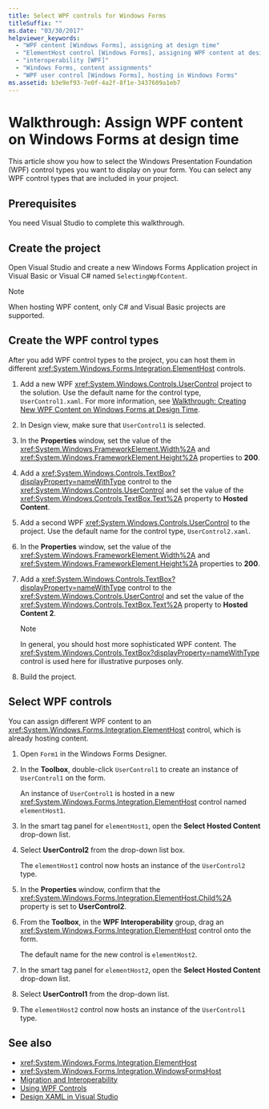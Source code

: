 ```yaml
---
title: Select WPF controls for Windows Forms
titleSuffix: ""
ms.date: "03/30/2017"
helpviewer_keywords:
  - "WPF content [Windows Forms], assigning at design time"
  - "ElementHost control [Windows Forms], assigning WPF content at design time"
  - "interoperability [WPF]"
  - "Windows Forms, content assignments"
  - "WPF user control [Windows Forms], hosting in Windows Forms"
ms.assetid: b3e9ef93-7e0f-4a2f-8f1e-3437609a1eb7
---
```

# Walkthrough: Assign WPF content on Windows Forms at design time

This article show you how to select the Windows Presentation Foundation (WPF) control types you want to display on your form. You can select any WPF control types that are included in your project.

## Prerequisites

You need Visual Studio to complete this walkthrough.

## Create the project

Open Visual Studio and create a new Windows Forms Application project in Visual Basic or Visual C# named `SelectingWpfContent`.

> [!NOTE]
> When hosting WPF content, only C# and Visual Basic projects are supported.

## Create the WPF control types

After you add WPF control types to the project, you can host them in different <xref:System.Windows.Forms.Integration.ElementHost> controls.

1. Add a new WPF <xref:System.Windows.Controls.UserControl> project to the solution. Use the default name for the control type, `UserControl1.xaml`. For more information, see [Walkthrough: Creating New WPF Content on Windows Forms at Design Time](walkthrough-creating-new-wpf-content-on-windows-forms-at-design-time.md).

2. In Design view, make sure that `UserControl1` is selected.

3. In the **Properties** window, set the value of the <xref:System.Windows.FrameworkElement.Width%2A> and <xref:System.Windows.FrameworkElement.Height%2A> properties to **200**.

4. Add a <xref:System.Windows.Controls.TextBox?displayProperty=nameWithType> control to the <xref:System.Windows.Controls.UserControl> and set the value of the <xref:System.Windows.Controls.TextBox.Text%2A> property to **Hosted Content**.

5. Add a second WPF <xref:System.Windows.Controls.UserControl> to the project. Use the default name for the control type, `UserControl2.xaml`.

6. In the **Properties** window, set the value of the <xref:System.Windows.FrameworkElement.Width%2A> and <xref:System.Windows.FrameworkElement.Height%2A> properties to **200**.

7. Add a <xref:System.Windows.Controls.TextBox?displayProperty=nameWithType> control to the <xref:System.Windows.Controls.UserControl> and set the value of the <xref:System.Windows.Controls.TextBox.Text%2A> property to **Hosted Content 2**.

   > [!NOTE]
   > In general, you should host more sophisticated WPF content. The <xref:System.Windows.Controls.TextBox?displayProperty=nameWithType> control is used here for illustrative purposes only.

8. Build the project.

## Select WPF controls

You can assign different WPF content to an <xref:System.Windows.Forms.Integration.ElementHost> control, which is already hosting content.

1. Open `Form1` in the Windows Forms Designer.

2. In the **Toolbox**, double-click `UserControl1` to create an instance of `UserControl1` on the form.

   An instance of `UserControl1` is hosted in a new <xref:System.Windows.Forms.Integration.ElementHost> control named `elementHost1`.

3. In the smart tag panel for `elementHost1`, open the **Select Hosted Content** drop-down list.

4. Select **UserControl2** from the drop-down list box.

   The `elementHost1` control now hosts an instance of the `UserControl2` type.

5. In the **Properties** window, confirm that the <xref:System.Windows.Forms.Integration.ElementHost.Child%2A> property is set to **UserControl2**.

6. From the **Toolbox**, in the **WPF Interoperability** group, drag an <xref:System.Windows.Forms.Integration.ElementHost> control onto the form.

   The default name for the new control is `elementHost2`.

7. In the smart tag panel for `elementHost2`, open the **Select Hosted Content** drop-down list.

8. Select **UserControl1** from the drop-down list.

9. The `elementHost2` control now hosts an instance of the `UserControl1` type.

## See also

- <xref:System.Windows.Forms.Integration.ElementHost>
- <xref:System.Windows.Forms.Integration.WindowsFormsHost>
- [Migration and Interoperability](/dotnet/framework/wpf/advanced/migration-and-interoperability)
- [Using WPF Controls](using-wpf-controls.md)
- [Design XAML in Visual Studio](/visualstudio/xaml-tools/designing-xaml-in-visual-studio)
